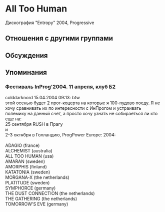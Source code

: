 # All Too Human

Дискография
"Entropy" 2004, Progressive

## Отношения с другими группами


## Обсуждения


## Упоминания

### Фестиваль InProg'2004. 11 апреля, клуб Б2

colddarknord 15.04.2004 09:13:
btw<BR>этой осенью будет 2 прог-коцерта на которые я 100-пудово поеду. Я не хочу сравнивать их по интересности с ИнПрогом и устраивать полемику на данный счет, а просто хочу узнать не собираеться ли кто еще на:<BR>25 сентября RUSH в Прагу<BR>и <BR>2-3 октября в Голландию, ProgPower Europe: 2004:<BR><BR>ADAGIO (france)<BR>ALCHEMIST (australia) <BR>ALL TOO HUMAN (usa) <BR>AMARAN (sweden) <BR>AMORPHIS (finland) <BR>KATATONIA (sweden) <BR>MORGANA-X (the netherlands) <BR>PLATITUDE (sweden) <BR>SYMPHORCE (germany) <BR>THE DUST CONNECTION (the netherlands) <BR>THE GATHERING (the netherlands) <BR>TOMORROW'S EVE (germany) 

